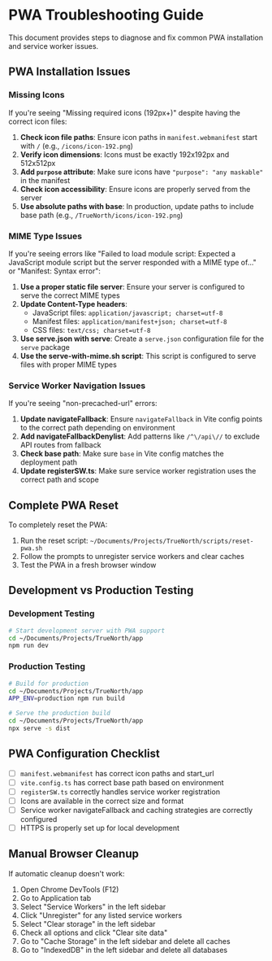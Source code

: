 # PWA Troubleshooting Guide

This document provides steps to diagnose and fix common PWA installation and service worker issues.

## PWA Installation Issues

### Missing Icons
If you're seeing "Missing required icons (192px+)" despite having the correct icon files:

1. **Check icon file paths**: Ensure icon paths in `manifest.webmanifest` start with `/` (e.g., `/icons/icon-192.png`)
2. **Verify icon dimensions**: Icons must be exactly 192x192px and 512x512px
3. **Add `purpose` attribute**: Make sure icons have `"purpose": "any maskable"` in the manifest
4. **Check icon accessibility**: Ensure icons are properly served from the server
5. **Use absolute paths with base**: In production, update paths to include base path (e.g., `/TrueNorth/icons/icon-192.png`)

### MIME Type Issues

If you're seeing errors like "Failed to load module script: Expected a JavaScript module script but the server responded with a MIME type of..." or "Manifest: Syntax error":

1. **Use a proper static file server**: Ensure your server is configured to serve the correct MIME types
2. **Update Content-Type headers**:
   - JavaScript files: `application/javascript; charset=utf-8`
   - Manifest files: `application/manifest+json; charset=utf-8`
   - CSS files: `text/css; charset=utf-8`
3. **Use serve.json with serve**: Create a `serve.json` configuration file for the `serve` package
4. **Use the serve-with-mime.sh script**: This script is configured to serve files with proper MIME types

### Service Worker Navigation Issues

If you're seeing "non-precached-url" errors:

1. **Update navigateFallback**: Ensure `navigateFallback` in Vite config points to the correct path depending on environment
2. **Add navigateFallbackDenylist**: Add patterns like `/^\/api\//` to exclude API routes from fallback
3. **Check base path**: Make sure `base` in Vite config matches the deployment path
4. **Update registerSW.ts**: Make sure service worker registration uses the correct path and scope

## Complete PWA Reset

To completely reset the PWA:

1. Run the reset script: `~/Documents/Projects/TrueNorth/scripts/reset-pwa.sh`
2. Follow the prompts to unregister service workers and clear caches
3. Test the PWA in a fresh browser window

## Development vs Production Testing

### Development Testing
```bash
# Start development server with PWA support
cd ~/Documents/Projects/TrueNorth/app
npm run dev
```

### Production Testing
```bash
# Build for production
cd ~/Documents/Projects/TrueNorth/app
APP_ENV=production npm run build

# Serve the production build
cd ~/Documents/Projects/TrueNorth/app
npx serve -s dist
```

## PWA Configuration Checklist

- [ ] `manifest.webmanifest` has correct icon paths and start_url
- [ ] `vite.config.ts` has correct base path based on environment
- [ ] `registerSW.ts` correctly handles service worker registration
- [ ] Icons are available in the correct size and format
- [ ] Service worker navigateFallback and caching strategies are correctly configured
- [ ] HTTPS is properly set up for local development

## Manual Browser Cleanup

If automatic cleanup doesn't work:

1. Open Chrome DevTools (F12)
2. Go to Application tab
3. Select "Service Workers" in the left sidebar
4. Click "Unregister" for any listed service workers
5. Select "Clear storage" in the left sidebar
6. Check all options and click "Clear site data"
7. Go to "Cache Storage" in the left sidebar and delete all caches
8. Go to "IndexedDB" in the left sidebar and delete all databases

